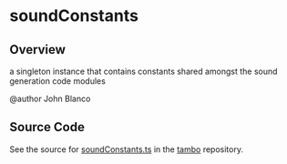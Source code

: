 # soundConstants

## Overview

a singleton instance that contains constants shared amongst the sound generation code modules

@author John Blanco



## Source Code

See the source for [soundConstants.ts](https://github.com/phetsims/tambo/blob/main/js/soundConstants.ts) in the [tambo](https://github.com/phetsims/tambo) repository.
